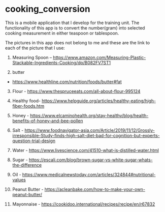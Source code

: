 # cooking_conversion

This is a mobile application that I develop for the training unit. The functionality of this app is to convert the number(gram) into selected cooking measurement in either teaspoon or tablespoon.

The pictures in this app does not belong to me and these are the link to each of the picture that I use:

1.	Measuring Spoon –
 https://www.amazon.com/Measuring-Plastic-Stackable-Ingredients-Cooking/dp/B082FV7ST1

2.	butter 
- https://www.healthline.com/nutrition/foods/butter#fat

3.	Flour - https://www.thespruceeats.com/all-about-flour-995124

4.	Healthy food- https://www.helpguide.org/articles/healthy-eating/high-fiber-foods.htm

5.	Honey - https://www.elcaminohealth.org/stay-healthy/blog/health-benefits-of-honey-and-bee-pollen

6.	Salt - https://www.foodnavigator-asia.com/Article/2019/11/12/Grossly-irresponsible-Study-finds-high-salt-diet-bad-for-cognition-but-experts-question-trial-design

7.	Water - https://www.livescience.com/41510-what-is-distilled-water.html

8.	Sugar - https://escali.com/blog/brown-sugar-vs-white-sugar-whats-the-difference

9.	Oil - https://www.medicalnewstoday.com/articles/324844#nutritional-values

10.	Peanut Butter - https://acleanbake.com/how-to-make-your-own-peanut-butter/

11.	Mayonnaise - https://cookidoo.international/recipes/recipe/en/r67832

